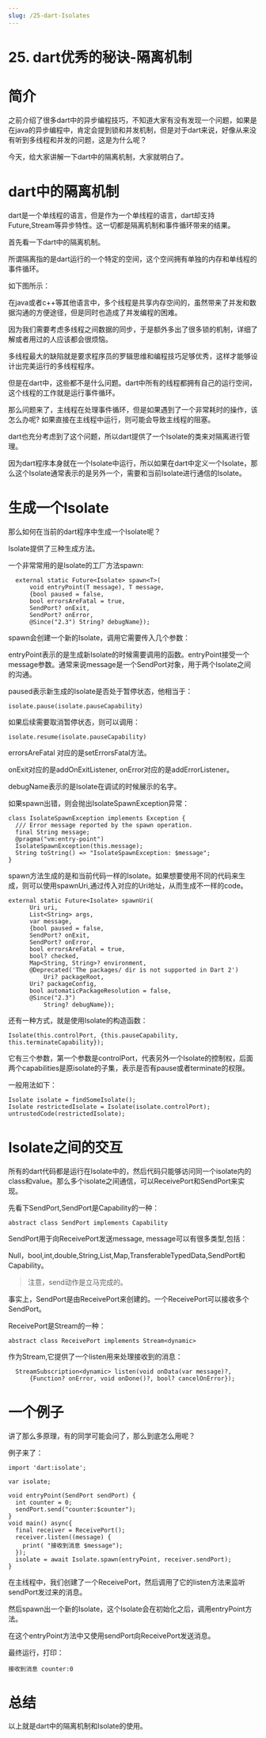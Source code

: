 ```yaml
---
slug: /25-dart-Isolates
---
```


# 25. dart优秀的秘诀-隔离机制



# 简介

之前介绍了很多dart中的异步编程技巧，不知道大家有没有发现一个问题，如果是在java的异步编程中，肯定会提到锁和并发机制，但是对于dart来说，好像从来没有听到多线程和并发的问题，这是为什么呢？

今天，给大家讲解一下dart中的隔离机制，大家就明白了。

# dart中的隔离机制

dart是一个单线程的语言，但是作为一个单线程的语言，dart却支持Future,Stream等异步特性。这一切都是隔离机制和事件循环带来的结果。

首先看一下dart中的隔离机制。

所谓隔离指的是dart运行的一个特定的空间，这个空间拥有单独的内存和单线程的事件循环。

如下图所示：

在java或者c++等其他语言中，多个线程是共享内存空间的，虽然带来了并发和数据沟通的方便途径，但是同时也造成了并发编程的困难。

因为我们需要考虑多线程之间数据的同步，于是额外多出了很多锁的机制，详细了解或者用过的人应该都会很烦恼。

多线程最大的缺陷就是要求程序员的罗辑思维和编程技巧足够优秀，这样才能够设计出完美运行的多线程程序。

但是在dart中，这些都不是什么问题。dart中所有的线程都拥有自己的运行空间，这个线程的工作就是运行事件循环。

那么问题来了，主线程在处理事件循环，但是如果遇到了一个非常耗时的操作，该怎么办呢? 如果直接在主线程中运行，则可能会导致主线程的阻塞。

dart也充分考虑到了这个问题，所以dart提供了一个Isolate的类来对隔离进行管理。

因为dart程序本身就在一个Isolate中运行，所以如果在dart中定义一个Isolate，那么这个Isolate通常表示的是另外一个，需要和当前Isolate进行通信的Isolate。

# 生成一个Isolate

那么如何在当前的dart程序中生成一个Isolate呢？

Isolate提供了三种生成方法。

一个非常常用的是Isolate的工厂方法spawn:

```
  external static Future<Isolate> spawn<T>(
      void entryPoint(T message), T message,
      {bool paused = false,
      bool errorsAreFatal = true,
      SendPort? onExit,
      SendPort? onError,
      @Since("2.3") String? debugName});
```

spawn会创建一个新的Isolate，调用它需要传入几个参数：

entryPoint表示的是生成新Isolate的时候需要调用的函数。entryPoint接受一个message参数。通常来说message是一个SendPort对象，用于两个Isolate之间的沟通。

paused表示新生成的Isolate是否处于暂停状态，他相当于：

```
isolate.pause(isolate.pauseCapability)
```

如果后续需要取消暂停状态，则可以调用：

```
isolate.resume(isolate.pauseCapability)
```

errorsAreFatal 对应的是setErrorsFatal方法。

onExit对应的是addOnExitListener, onError对应的是addErrorListener。

debugName表示的是Isolate在调试的时候展示的名字。

如果spawn出错，则会抛出IsolateSpawnException异常：

```
class IsolateSpawnException implements Exception {
  /// Error message reported by the spawn operation.
  final String message;
  @pragma("vm:entry-point")
  IsolateSpawnException(this.message);
  String toString() => "IsolateSpawnException: $message";
}
```

spawn方法生成的是和当前代码一样的Isolate。如果想要使用不同的代码来生成，则可以使用spawnUri,通过传入对应的Uri地址，从而生成不一样的code。

```
external static Future<Isolate> spawnUri(
      Uri uri,
      List<String> args,
      var message,
      {bool paused = false,
      SendPort? onExit,
      SendPort? onError,
      bool errorsAreFatal = true,
      bool? checked,
      Map<String, String>? environment,
      @Deprecated('The packages/ dir is not supported in Dart 2')
          Uri? packageRoot,
      Uri? packageConfig,
      bool automaticPackageResolution = false,
      @Since("2.3")
          String? debugName});
```

还有一种方式，就是使用Isolate的构造函数：

```
Isolate(this.controlPort, {this.pauseCapability, this.terminateCapability});
```

它有三个参数，第一个参数是controlPort，代表另外一个Isolate的控制权，后面两个capabilities是原isolate的子集，表示是否有pause或者terminate的权限。

一般用法如下：

```
Isolate isolate = findSomeIsolate();
Isolate restrictedIsolate = Isolate(isolate.controlPort);
untrustedCode(restrictedIsolate);
```

# Isolate之间的交互

所有的dart代码都是运行在Isolate中的，然后代码只能够访问同一个isolate内的class和value。那么多个isolate之间通信，可以ReceivePort和SendPort来实现。

先看下SendPort,SendPort是Capability的一种：

```
abstract class SendPort implements Capability 
```

SendPort用于向ReceivePort发送message, message可以有很多类型,包括：

Null，bool,int,double,String,List,Map,TransferableTypedData,SendPort和Capability。

> 注意，send动作是立马完成的。

事实上，SendPort是由ReceivePort来创建的。一个ReceivePort可以接收多个SendPort。

ReceivePort是Stream的一种：

```
abstract class ReceivePort implements Stream<dynamic>
```

作为Stream,它提供了一个listen用来处理接收到的消息：

```
  StreamSubscription<dynamic> listen(void onData(var message)?,
      {Function? onError, void onDone()?, bool? cancelOnError});
```

# 一个例子

讲了那么多原理，有的同学可能会问了，那么到底怎么用呢？

例子来了：

```
import 'dart:isolate';

var isolate;

void entryPoint(SendPort sendPort) {
  int counter = 0;
  sendPort.send("counter:$counter");
}
void main() async{
  final receiver = ReceivePort();
  receiver.listen((message) {
    print( "接收到消息 $message");
  });
  isolate = await Isolate.spawn(entryPoint, receiver.sendPort);
}
```

在主线程中，我们创建了一个ReceivePort，然后调用了它的listen方法来监听sendPort发过来的消息。

然后spawn出一个新的Isolate，这个Isolate会在初始化之后，调用entryPoint方法。

在这个entryPoint方法中又使用sendPort向ReceivePort发送消息。

最终运行，打印：

```
接收到消息 counter:0
```

# 总结

以上就是dart中的隔离机制和Isolate的使用。




